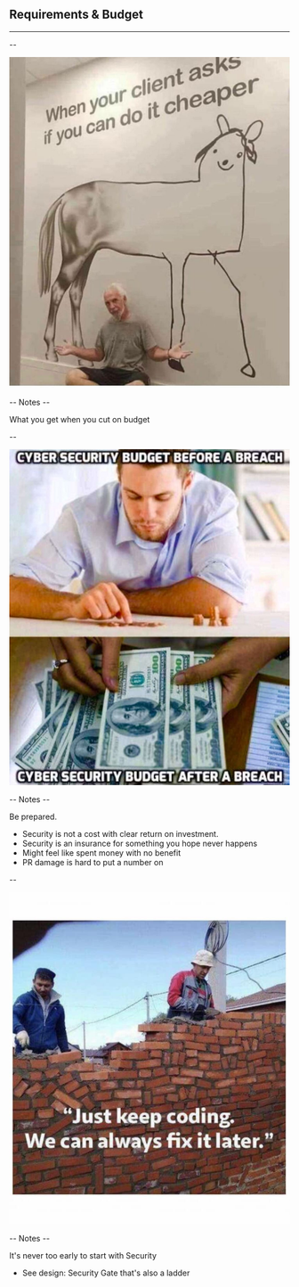 
## Requirements & Budget
<hr />


--


![](pics/meme/budget/make_it_cheaper.png)<!-- .element class="center-xy" style="border:none; box-shadow:none; position: fixed; width: 510px; height: 600px;"  -->

-- Notes --

What you get when you cut on budget

--


![](pics/meme/budget/budget_after_breach.jpg)<!-- .element class="center-xy" style="border:none; box-shadow:none; position: fixed; width: 540px; height: 666px;"  -->

-- Notes --

Be prepared.
* Security is not a cost with clear return on investment.
* Security is an insurance for something you hope never happens
* Might feel like spent money with no benefit
* PR damage is hard to put a number on

--

![](pics/meme/budget/security_requirements.png)<!-- .element class="center-xy" style="border:none; box-shadow:none; position: fixed; width: 550px; height: 650px; "  -->

-- Notes --

It's never too early to start with Security
* See design: Security Gate that's also a ladder
